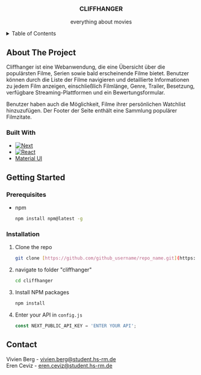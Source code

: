<!-- PROJECT LOGO -->
<br />
<div align="center">
<h3 align="center">CLIFFHANGER</h3>

  <p align="center">
    everything about movies
    <br />
  </p>
</div>



<!-- TABLE OF CONTENTS -->
<details>
  <summary>Table of Contents</summary>
  <ol>
    <li>
      <a href="#about-the-project">About The Project</a>
      <ul>
        <li><a href="#built-with">Built With</a></li>
      </ul>
    </li>
    <li>
      <a href="#getting-started">Getting Started</a>
      <ul>
        <li><a href="#prerequisites">Prerequisites</a></li>
        <li><a href="#installation">Installation</a></li>
      </ul>
    </li>
    <li><a href="#usage">Usage</a></li>
    <li><a href="#roadmap">Roadmap</a></li>
    <li><a href="#contributing">Contributing</a></li>
    <li><a href="#license">License</a></li>
    <li><a href="#contact">Contact</a></li>
    <li><a href="#acknowledgments">Acknowledgments</a></li>
  </ol>
</details>



<!-- ABOUT THE PROJECT -->
## About The Project

Cliffhanger ist eine Webanwendung, die eine Übersicht über die populärsten Filme, Serien sowie bald erscheinende Filme bietet. Benutzer können durch die Liste der Filme navigieren und detaillierte Informationen zu jedem Film anzeigen, einschließlich Filmlänge, Genre, Trailer, Besetzung, verfügbare Streaming-Plattformen und ein Bewertungsformular.

Benutzer haben auch die Möglichkeit, Filme ihrer persönlichen Watchlist hinzuzufügen. Der Footer der Seite enthält eine Sammlung populärer Filmzitate.



### Built With

* [![Next][Next.js]][Next-url]
* [![React][React.js]][React-url]
* [Material UI](https://mui.com/material-ui/)



<!-- GETTING STARTED -->
## Getting Started


### Prerequisites

* npm
  ```sh
  npm install npm@latest -g
  ```

### Installation

1. Clone the repo
   ```sh
   git clone [https://github.com/github_username/repo_name.git](https://github.com/erenceviz/wheretostream.git)
   ```
2. navigate to folder "cliffhanger"
   ```sh
   cd cliffhanger
   ```
4. Install NPM packages
   ```sh
   npm install
   ```
5. Enter your API in `config.js`
   ```js
   const NEXT_PUBLIC_API_KEY = 'ENTER YOUR API';
   ```

   

<!-- CONTACT -->
## Contact

Vivien Berg - vivien.berg@student.hs-rm.de
 <br />
Eren Ceviz - eren.ceviz@student.hs-rm.de


[Next.js]: https://img.shields.io/badge/next.js-000000?style=for-the-badge&logo=nextdotjs&logoColor=white
[Next-url]: https://nextjs.org/
[React.js]: https://img.shields.io/badge/React-20232A?style=for-the-badge&logo=react&logoColor=61DAFB
[React-url]: https://reactjs.org/
